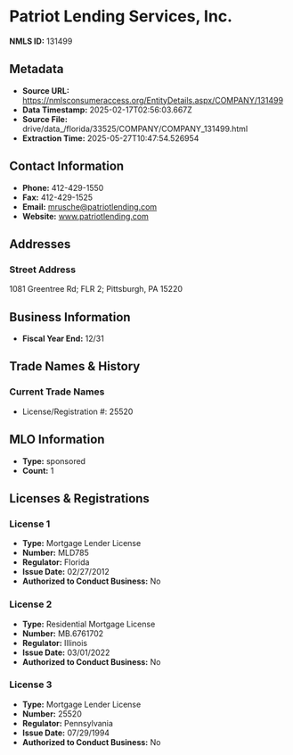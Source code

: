 # Patriot Lending Services, Inc.

**NMLS ID:** 131499

## Metadata
- **Source URL:** https://nmlsconsumeraccess.org/EntityDetails.aspx/COMPANY/131499
- **Data Timestamp:** 2025-02-17T02:56:03.667Z
- **Source File:** drive/data_/florida/33525/COMPANY/COMPANY_131499.html
- **Extraction Time:** 2025-05-27T10:47:54.526954

## Contact Information
- **Phone:** 412-429-1550
- **Fax:** 412-429-1525
- **Email:** mrusche@patriotlending.com
- **Website:** www.patriotlending.com

## Addresses
### Street Address
1081 Greentree Rd; FLR 2; Pittsburgh, PA 15220

## Business Information
- **Fiscal Year End:** 12/31

## Trade Names & History
### Current Trade Names
- License/Registration #: 25520

## MLO Information
- **Type:** sponsored
- **Count:** 1

## Licenses & Registrations

### License 1
- **Type:** Mortgage Lender License
- **Number:** MLD785
- **Regulator:** Florida
- **Issue Date:** 02/27/2012
- **Authorized to Conduct Business:** No

### License 2
- **Type:** Residential Mortgage License
- **Number:** MB.6761702
- **Regulator:** Illinois
- **Issue Date:** 03/01/2022
- **Authorized to Conduct Business:** No

### License 3
- **Type:** Mortgage Lender License
- **Number:** 25520
- **Regulator:** Pennsylvania
- **Issue Date:** 07/29/1994
- **Authorized to Conduct Business:** No
